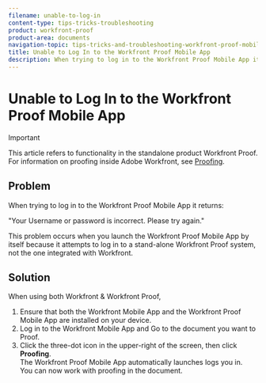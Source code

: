 ```yaml
---
filename: unable-to-log-in
content-type: tips-tricks-troubleshooting
product: workfront-proof
product-area: documents
navigation-topic: tips-tricks-and-troubleshooting-workfront-proof-mobile
title: Unable to Log In to the Workfront Proof Mobile App
description: When trying to log in to the Workfront Proof Mobile App it returns - EDIT ME.
---
```


# Unable to Log In to the Workfront Proof Mobile App

>[!IMPORTANT]
>
>This article refers to functionality in the standalone product Workfront Proof. For information on proofing inside Adobe Workfront, see [Proofing](../../../review-and-approve-work/proofing/proofing.md).

## Problem

When trying to log in to the Workfront Proof Mobile App it returns:

"Your Username or password is incorrect. Please try again."

This problem occurs when you launch the Workfront Proof Mobile App by itself because it attempts to log in to a stand-alone Workfront Proof system, not the one integrated with Workfront.

## Solution

When using both Workfront & Workfront Proof,

1. Ensure that both the Workfront Mobile App and the Workfront Proof Mobile App are installed on your device.&nbsp;
1. Log in to the Workfront Mobile App and Go to the document you want to Proof.
1. Click the&nbsp;three-dot icon in the upper-right of the screen, then click **Proofing**.   
   The Workfront Proof Mobile App automatically launches logs you in.  
   You can now work with proofing in the document.


